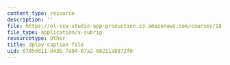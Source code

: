 ```yaml
---
content_type: resource
description: ''
file: https://ol-ocw-studio-app-production.s3.amazonaws.com/courses/18-01sc-single-variable-calculus-fall-2010/6705dd11d43b7a0467a268211a8872f0_v90JNWCTupk.srt
file_type: application/x-subrip
resourcetype: Other
title: 3play caption file
uid: 6705dd11-d43b-7a04-67a2-68211a8872f0
---
```

